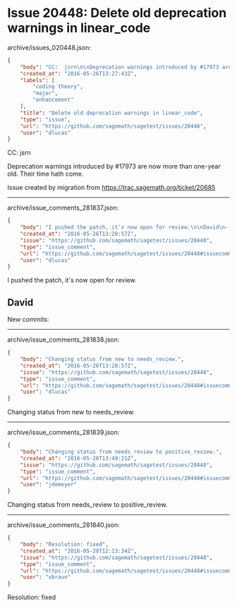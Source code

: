 # Issue 20448: Delete old deprecation warnings in linear_code

archive/issues_020448.json:
```json
{
    "body": "CC:  jsrn\n\nDeprecation warnings introduced by #17973 are now more than one-year old.\nTheir time hath come.\n\nIssue created by migration from https://trac.sagemath.org/ticket/20685\n\n",
    "created_at": "2016-05-26T13:27:43Z",
    "labels": [
        "coding theory",
        "major",
        "enhancement"
    ],
    "title": "Delete old deprecation warnings in linear_code",
    "type": "issue",
    "url": "https://github.com/sagemath/sagetest/issues/20448",
    "user": "dlucas"
}
```
CC:  jsrn

Deprecation warnings introduced by #17973 are now more than one-year old.
Their time hath come.

Issue created by migration from https://trac.sagemath.org/ticket/20685





---

archive/issue_comments_281837.json:
```json
{
    "body": "I pushed the patch, it's now open for review.\n\nDavid\n----\nNew commits:",
    "created_at": "2016-05-26T13:28:57Z",
    "issue": "https://github.com/sagemath/sagetest/issues/20448",
    "type": "issue_comment",
    "url": "https://github.com/sagemath/sagetest/issues/20448#issuecomment-281837",
    "user": "dlucas"
}
```

I pushed the patch, it's now open for review.

David
----
New commits:



---

archive/issue_comments_281838.json:
```json
{
    "body": "Changing status from new to needs_review.",
    "created_at": "2016-05-26T13:28:57Z",
    "issue": "https://github.com/sagemath/sagetest/issues/20448",
    "type": "issue_comment",
    "url": "https://github.com/sagemath/sagetest/issues/20448#issuecomment-281838",
    "user": "dlucas"
}
```

Changing status from new to needs_review.



---

archive/issue_comments_281839.json:
```json
{
    "body": "Changing status from needs_review to positive_review.",
    "created_at": "2016-05-26T13:49:21Z",
    "issue": "https://github.com/sagemath/sagetest/issues/20448",
    "type": "issue_comment",
    "url": "https://github.com/sagemath/sagetest/issues/20448#issuecomment-281839",
    "user": "jdemeyer"
}
```

Changing status from needs_review to positive_review.



---

archive/issue_comments_281840.json:
```json
{
    "body": "Resolution: fixed",
    "created_at": "2016-05-28T12:13:34Z",
    "issue": "https://github.com/sagemath/sagetest/issues/20448",
    "type": "issue_comment",
    "url": "https://github.com/sagemath/sagetest/issues/20448#issuecomment-281840",
    "user": "vbraun"
}
```

Resolution: fixed
